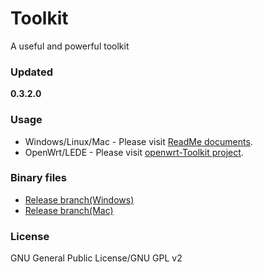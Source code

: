 ﻿Toolkit
=======
A useful and powerful toolkit

### Updated
**0.3.2.0**

### Usage
* Windows/Linux/Mac - Please visit [ReadMe documents](https://github.com/chengr28/Toolkit/tree/master/Documents).
* OpenWrt/LEDE - Please visit [openwrt-Toolkit project](https://github.com/wongsyrone/openwrt-Toolkit).

### Binary files
* [Release branch(Windows)](https://github.com/chengr28/Toolkit/tree/Release/Windows)
* [Release branch(Mac)](https://github.com/chengr28/Toolkit/tree/Release/Mac)

### License
GNU General Public License/GNU GPL v2
